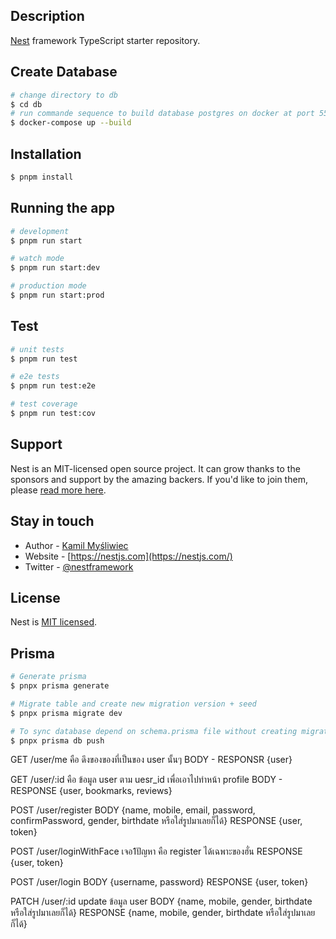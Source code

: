 ## Description

[Nest](https://github.com/nestjs/nest) framework TypeScript starter repository.

## Create Database

```bash
# change directory to db
$ cd db
# run commande sequence to build database postgres on docker at port 5555
$ docker-compose up --build
```

## Installation

```bash
$ pnpm install
```

## Running the app

```bash
# development
$ pnpm run start

# watch mode
$ pnpm run start:dev

# production mode
$ pnpm run start:prod
```

## Test

```bash
# unit tests
$ pnpm run test

# e2e tests
$ pnpm run test:e2e

# test coverage
$ pnpm run test:cov
```

## Support

Nest is an MIT-licensed open source project. It can grow thanks to the sponsors and support by the amazing backers. If you'd like to join them, please [read more here](https://docs.nestjs.com/support).

## Stay in touch

-   Author - [Kamil Myśliwiec](https://kamilmysliwiec.com)
-   Website - [https://nestjs.com](https://nestjs.com/)
-   Twitter - [@nestframework](https://twitter.com/nestframework)

## License

Nest is [MIT licensed](LICENSE).

## Prisma

```bash
# Generate prisma
$ pnpx prisma generate

# Migrate table and create new migration version + seed
$ pnpx prisma migrate dev

# To sync database depend on schema.prisma file without creating migration version
$ pnpx prisma db push
```

GET /user/me คือ ดึงของของที่เป็นของ user นั้นๆ
BODY -
RESPONSR {user}

GET /user/:id คือ ข้อมูล user ตาม uesr_id เพื่อเอาไปทำหน้า profile
BODY -
RESPONSE {user, bookmarks, reviews}

POST /user/register
BODY {name, mobile, email, password, confirmPassword, gender, birthdate หรือใส่รูปมาเลยก็ได้}
RESPONSE {user, token}

POST /user/loginWithFace เจอ1ปัญหา คือ register ได้เฉพาะของฮั่น
RESPONSE {user, token}

POST /user/login
BODY {username, password}
RESPONSE {user, token}

PATCH /user/:id update ข้อมูล user
BODY {name, mobile, gender, birthdate หรือใส่รูปมาเลยก็ได้}
RESPONSE {name, mobile, gender, birthdate หรือใส่รูปมาเลยก็ได้}
